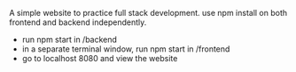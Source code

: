 
A simple website to practice full stack development. use npm install on both frontend and backend independently. 

* run npm start in /backend
* in a separate terminal window, run npm start in /frontend
* go to localhost 8080 and view the website 